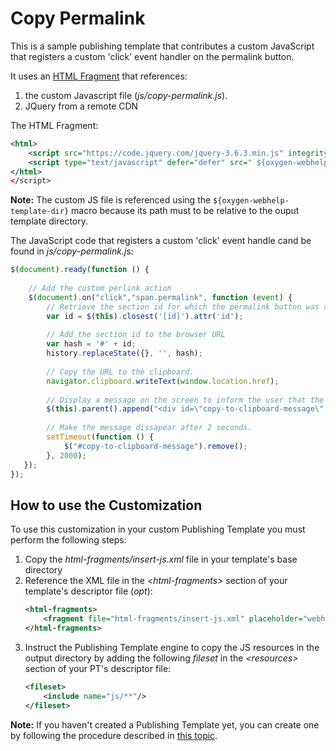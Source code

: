 # Copy Permalink

This is a sample publishing template that contributes a custom JavaScript that registers a custom 'click' event handler on the permalink button.

It uses an [HTML Fragment](https://www.oxygenxml.com/doc/versions/25.0/ug-webhelp-responsive/topics/wh-add-custom-html.html) that references:
1. the custom Javascript file (*js/copy-permalink.js*).
1. JQuery from a remote CDN 

The HTML Fragment:
```xml
<html>
    <script src="https://code.jquery.com/jquery-3.6.3.min.js" integrity="sha256-pvPw+upLPUjgMXY0G+8O0xUf+/Im1MZjXxxgOcBQBXU=" crossorigin="anonymous"></script>
    <script type="text/javascript" defer="defer" src=" ${oxygen-webhelp-template-dir}/js/copy-permalink.js"/>
</html>
</script>
```

**Note:** The custom JS file is referenced using the `${oxygen-webhelp-template-dir}` macro because its path must to be relative to the ouput template directory.


The JavaScript code that registers a custom 'click' event handle cand be found in *js/copy-permalink.js*:
```javascript
$(document).ready(function () {
    
    // Add the custom perlink action
    $(document).on("click","span.permalink", function (event) {
        // Retrieve the section id for which the permalink button was clicked.
        var id = $(this).closest('[id]').attr('id');
        
        // Add the section id to the browser URL
        var hash = '#' + id;
        history.replaceState({}, '', hash);
        
        // Copy the URL to the clipboard.
        navigator.clipboard.writeText(window.location.href);
        
        // Display a message on the screen to inform the user that the action was successfull 
        $(this).parent().append("<div id=\"copy-to-clipboard-message\" style=\"display: inline-block; font-size: 14px; font-weight: normal; font-style: italic;\">Copied to clipboard</div>")
        
        // Make the message dissapear after 2 seconds.
        setTimeout(function () {
            $("#copy-to-clipboard-message").remove();
        }, 2000);
   });
});

```

## How to use the Customization

To use this customization in your custom Publishing Template you must perform the following steps:

1. Copy the *html-fragments/insert-js.xml* file in your template's base directory
1. Reference the XML file in the *&lt;html-fragments>* section of your template's descriptor file (*opt*):
    ```xml
    <html-fragments>
        <fragment file="html-fragments/insert-js.xml" placeholder="webhelp.fragment.head.topic.page"/>
    </html-fragments>
    ```
1. Instruct the Publishing Template engine to copy the JS resources in the output directory by adding the following *fileset* in the *&lt;resources>* section of your PT's descriptor file:
    ```xml
    <fileset>
        <include name="js/**"/>
    </fileset>
    ```


**Note:** If you haven't created a Publishing Template yet, you can create one by following the procedure described in [this topic](https://www.oxygenxml.com/doc/versions/25.0/ug-webhelp-responsive/topics/whr-create-publishing-template-x.html).


